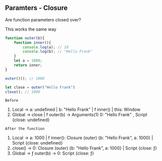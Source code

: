 ## Paramters - Closure

Are function parameters closed over?

This works the same way
```js
function outer(b){
    function inner(){
        console.log(a); // 10 
        console.log(b); // "Hello Frank"
    }
    let a = 1000;
    return inner; 
}

outer()(); // 1000

let close = outer("Hello Frank")
close(); // 1000
```

`Before`
1. Local ->  a: undefined | b: "Hello Frank" | f inner() | this: Window
2. Global ->  close | f outer(b) -> Arguments(1) 0: "Hello Frank" , Script {close: undefined}     

`After the function`
1. Local -> a: 1000 | f inner(): Closure (outer) {b: "Hello Frank", a: 1000} | Script {close: undefined}
2. close() -> 0: Closure (outer) {b: "Hello Frank", a: 1000} | Script {close: ƒ}
3. Global -> ƒ outer(b) -> 0: Script {close: ƒ} 
   